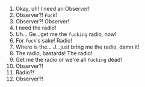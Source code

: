 1. Okay, uh! I need an Observer!
2. Observer?! `Fuck`!
3. Observer?! Observer!
4. I need the radio!
5. Uh... Ge...get me the `fucking` radio, now!
6. For `fuck`'s sake! Radio!
7. Where is the... J...just bring me the radio, damn it!
8. The radio, bastards! The radio!
9. Get me the radio or we're all `fucking` dead!
10. Observer?!
11. Radio?!
12. Observer?!